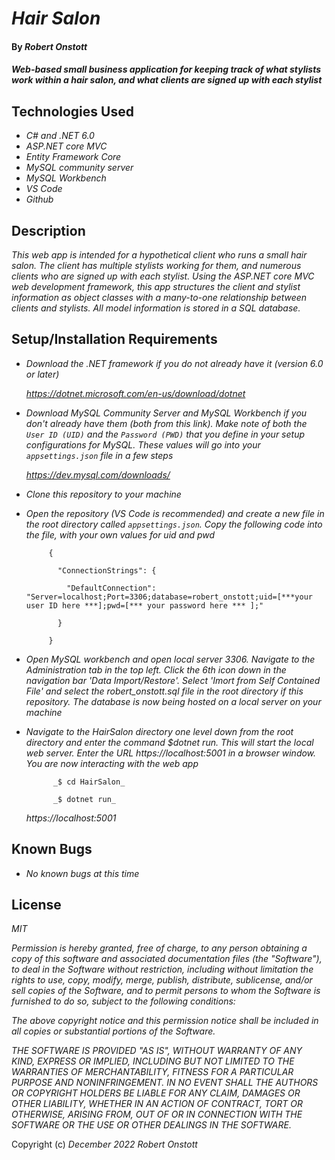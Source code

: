 # _Hair Salon_

#### By _Robert Onstott_

#### _Web-based small business application for keeping track of what stylists work within a hair salon, and what clients are signed up with each stylist_

## Technologies Used

* _C# and .NET 6.0_
* _ASP.NET core MVC_
* _Entity Framework Core_
* _MySQL community server_
* _MySQL Workbench_
* _VS Code_
* _Github_

## Description

_This web app is intended for a hypothetical client who runs a small hair salon. The client has multiple stylists working for them, and numerous clients who are signed up with each stylist. Using the ASP.NET core MVC web development framework, this app structures the client and stylist information as object classes with a many-to-one relationship between clients and stylists. All model information is stored in a SQL database._

## Setup/Installation Requirements

* _Download the .NET framework if you do not already have it (version 6.0 or later)_
 
  _https://dotnet.microsoft.com/en-us/download/dotnet_
  
* _Download MySQL Community Server and MySQL Workbench if you don't already have them (both from this link). Make note of both the `User ID (UID)` and the `Password (PWD)` that you define in your setup configurations for MySQL. These values will go into your `appsettings.json` file in a few steps_
  
    _https://dev.mysql.com/downloads/_
  
* _Clone this repository to your machine_

* _Open the repository (VS Code is recommended) and create a new file in the root directory called `appsettings.json`. Copy the following code into the file, with your own values for uid and pwd_
 
 
  
  ```
       {

         "ConnectionStrings": {

           "DefaultConnection": "Server=localhost;Port=3306;database=robert_onstott;uid=[***your user ID here ***];pwd=[*** your password here *** ];"

         }

       }      
  ```
  
  
  
* _Open MySQL workbench and open local server 3306. Navigate to the Administration tab in the top left. Click the 6th icon down in the navigation bar 'Data Import/Restore'. Select 'Imort from Self Contained File' and select the robert_onstott.sql file in the root directory if this repository. The database is now being hosted on a local server on your machine_

* _Navigate to the HairSalon directory one level down from the root directory and enter the command $dotnet run. This will start the local web server. Enter the URL https://localhost:5001 in a browser window. You are now interacting with the web app_
  
  ```
        _$ cd HairSalon_

        _$ dotnet run_   

  ```  
  
  _https://localhost:5001_

## Known Bugs

* _No known bugs at this time_

## License

_MIT_

_Permission is hereby granted, free of charge, to any person obtaining a copy of this software and associated documentation files (the "Software"), to deal in the Software without restriction, including without limitation the rights to use, copy, modify, merge, publish, distribute, sublicense, and/or sell copies of the Software, and to permit persons to whom the Software is furnished to do so, subject to the following conditions:_

_The above copyright notice and this permission notice shall be included in all copies or substantial portions of the Software._

_THE SOFTWARE IS PROVIDED "AS IS", WITHOUT WARRANTY OF ANY KIND, EXPRESS OR IMPLIED, INCLUDING BUT NOT LIMITED TO THE WARRANTIES OF MERCHANTABILITY, FITNESS FOR A PARTICULAR PURPOSE AND NONINFRINGEMENT. IN NO EVENT SHALL THE AUTHORS OR COPYRIGHT HOLDERS BE LIABLE FOR ANY CLAIM, DAMAGES OR OTHER LIABILITY, WHETHER IN AN ACTION OF CONTRACT, TORT OR OTHERWISE, ARISING FROM, OUT OF OR IN CONNECTION WITH THE SOFTWARE OR THE USE OR OTHER DEALINGS IN THE SOFTWARE._

Copyright (c) _December 2022_ _Robert Onstott_

